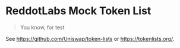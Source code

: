 # ReddotLabs Mock Token List

> You know, for test

See https://github.com/Uniswap/token-lists or https://tokenlists.org/.
